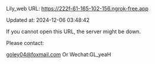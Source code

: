 Lily_web URL: https://222f-61-165-102-156.ngrok-free.app

Updated at: 2024-12-06 03:48:42

If you cannot open this URL, the server might be down.

Please contact: 

goley04@foxmail.com Or Wechat:GL_yeaH